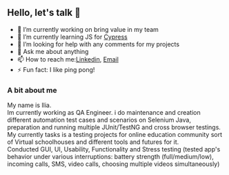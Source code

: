 ## Hello, let's talk 👋



- 🔭 I’m currently working on bring value in my team  
- 🌱 I’m currently learning JS for [Cypress](https://www.npmjs.com/package/cypress-downloadfile)
- 🤔 I’m looking for help with any comments for my projects 
- 💬 Ask me about anything
- 📫 How to reach me:[Linkedin](https://www.linkedin.com/in/ilia-pavlov-ny34722/), [Email](iliapavlov314@gmail.com)
- ⚡ Fun fact: I like ping pong!


### A bit about me
My name is Ilia.<br/> 
  Im currently working as QA Engineer. i do maintenance and creation different automation test cases and scenarios on Selenium Java, preparation and running multiple JUnit/TestNG and cross browser testings.   
  My currently tasks is a testing projects for online education community sort of Virtual schoolhouses and different tools and futures for it.<br/> 
  Conducted GUI, UI, Usability, Functionality and Stress testing (tested app's behavior under various interruptions: battery strength (full/medium/low), incoming calls, SMS, video calls, choosing multiple videos simultaneously)


